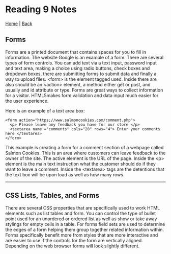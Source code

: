 # Reading 9 Notes

[Home](/README.md) | [Back](/201-main/201TableofContents.md)

## Forms

Forms are a printed document that contains spaces for you to fill in information. The website Google is an example of a form. There are several types of form controls. You can add text via a text input, password input and text area, making a choice using radio buttons, check boxes and dropdown boxes, there are submitting forms to submit data and finally a way to upload files. \<form> is the element tagged used. Inside there are also should be an \<action> element, a method either get or post, and usually and id attribute or type. Forms are great ways to collect information for a visitor. HTML5makes form validation and data input much easier for the user experience. 

Here is an example of a text area box:

    <form action="https;//www.salmoncookies.com/comment.php">
      <p> Please leave any feedback you have for our store </p>
      <textarea name ="comments" cols="20" rows="4"> Enter your comments here </textarea>
    </form>

This example is creating a form for a comment section of a webpage called Salmon Cookies. This is an area where customers can leave feedback to the owner of the site. The active element is the URL of the page. Inside the \<p> element is the main text instruction what the customer should do if they want to leave a comment. Inside the \<textarea> tags are the detentions that the text box will be upon load as well as how many rows.   

___
## CSS Lists, Tables, and Forms


There are several CSS properties that are specifically used to work HTML elements such as list tables and form. You can control the type of bullet point used for an unordered or ordered list as well as show or take away stylings for empty cells in a table. For forms field sets are used to determine the edges of a form helping them group together related information within. Forms specifically benefit more from styles that are more interactive and are easier to use if the controls for the form are vertically aligned. Depending on the web browser forms will look slightly different.

